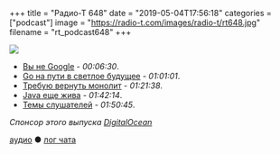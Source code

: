 +++
title = "Радио-Т 648"
date = "2019-05-04T17:56:18"
categories = ["podcast"]
image = "https://radio-t.com/images/radio-t/rt648.jpg"
filename = "rt_podcast648"
+++

![](https://radio-t.com/images/radio-t/rt648.jpg)

- [Вы не Google](https://habr.com/ru/post/450230/) - *00:06:30*.
- [Go на пути в светлое будущее](https://hackernoon.com/go-is-on-a-trajectory-to-become-the-next-enterprise-programming-language-3b75d70544e) - *01:01:01*.
- [Требую вернуть монолит](http://www.craigkerstiens.com/2019/03/13/give-me-back-my-monolith/) - *01:21:38*.
- [Java еще жива](https://dzone.com/articles/java-is-not-dying-yet) - *01:42:14*.
- [Темы слушателей](https://radio-t.com/p/2019/04/30/prep-648/) - *01:50:45*.


*Спонсор этого выпуска [DigitalOcean](https://www.digitalocean.com)*


[аудио](http://cdn.radio-t.com/rt_podcast648.mp3) ● [лог чата](http://chat.radio-t.com/logs/radio-t-648.html)
<audio src="http://cdn.radio-t.com/rt_podcast648.mp3" preload="none"></audio>
